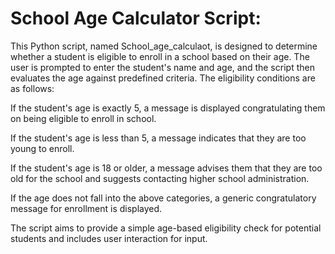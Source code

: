 # School Age Calculator Script:

This Python script, named School_age_calculaot, is designed to determine whether a student is eligible to enroll in a school based on their age. The user is prompted to enter the student's name and age, and the script then evaluates the age against predefined criteria. The eligibility conditions are as follows:

If the student's age is exactly 5, a message is displayed congratulating them on being eligible to enroll in school.

If the student's age is less than 5, a message indicates that they are too young to enroll.

If the student's age is 18 or older, a message advises them that they are too old for the school and suggests contacting higher school administration.

If the age does not fall into the above categories, a generic congratulatory message for enrollment is displayed.

The script aims to provide a simple age-based eligibility check for potential students and includes user interaction for input.

